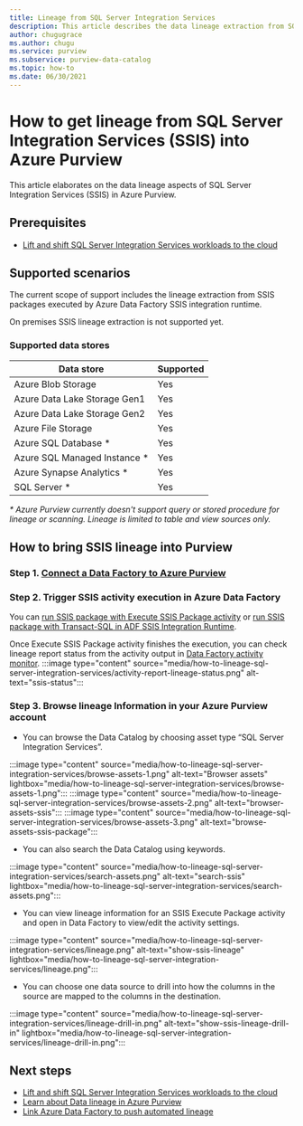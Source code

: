 ```yaml
---
title: Lineage from SQL Server Integration Services
description: This article describes the data lineage extraction from SQL Server Integration Services.
author: chugugrace
ms.author: chugu
ms.service: purview
ms.subservice: purview-data-catalog
ms.topic: how-to
ms.date: 06/30/2021
---
```

# How to get lineage from SQL Server Integration Services (SSIS) into Azure Purview

This article elaborates on the data lineage aspects of SQL Server Integration Services (SSIS) in Azure Purview.

## Prerequisites

- [Lift and shift SQL Server Integration Services workloads to the cloud](https://docs.microsoft.com/sql/integration-services/lift-shift/ssis-azure-lift-shift-ssis-packages-overview)

## Supported scenarios

The current scope of support includes the lineage extraction from SSIS packages executed by Azure Data Factory SSIS integration runtime.

On premises SSIS lineage extraction is not supported yet.

### Supported data stores

| Data store | Supported |
| ------------------- | ------------------- |
| Azure Blob Storage | Yes |
| Azure Data Lake Storage Gen1 | Yes |
| Azure Data Lake Storage Gen2 | Yes |
| Azure File Storage | Yes |
| Azure SQL Database \* | Yes |
| Azure SQL Managed Instance \*| Yes |
| Azure Synapse Analytics \* | Yes |
| SQL Server \* | Yes |

*\* Azure Purview currently doesn't support query or stored procedure for lineage or scanning. Lineage is limited to table and view sources only.*


## How to bring SSIS lineage into Purview

### Step 1. [Connect a Data Factory to Azure Purview](how-to-link-azure-data-factory.md)

### Step 2. Trigger SSIS activity execution in Azure Data Factory

You can [run SSIS package with Execute SSIS Package activity](../data-factory/how-to-invoke-ssis-package-ssis-activity.md) or [run SSIS package with Transact-SQL in ADF SSIS Integration Runtime](../data-factory/how-to-invoke-ssis-package-stored-procedure-activity.md).  

Once Execute SSIS Package activity finishes the execution, you can check lineage report status from the activity output in [Data Factory activity monitor](../data-factory/monitor-visually.md#monitor-activity-runs).
:::image type="content" source="media/how-to-lineage-sql-server-integration-services/activity-report-lineage-status.png" alt-text="ssis-status":::

### Step 3. Browse lineage Information in your Azure Purview account

- You can browse the Data Catalog by choosing asset type “SQL Server Integration Services”.

:::image type="content" source="media/how-to-lineage-sql-server-integration-services/browse-assets-1.png" alt-text="Browser assets" lightbox="media/how-to-lineage-sql-server-integration-services/browse-assets-1.png":::
:::image type="content" source="media/how-to-lineage-sql-server-integration-services/browse-assets-2.png" alt-text="browser-assets-ssis":::
:::image type="content" source="media/how-to-lineage-sql-server-integration-services/browse-assets-3.png" alt-text="browse-assets-ssis-package":::

- You can also search the Data Catalog using keywords.

:::image type="content" source="media/how-to-lineage-sql-server-integration-services/search-assets.png" alt-text="search-ssis" lightbox="media/how-to-lineage-sql-server-integration-services/search-assets.png":::

- You can view lineage information for an SSIS Execute Package activity and open in Data Factory to view/edit the activity settings.

:::image type="content" source="media/how-to-lineage-sql-server-integration-services/lineage.png" alt-text="show-ssis-lineage" lightbox="media/how-to-lineage-sql-server-integration-services/lineage.png":::

- You can choose one data source to drill into how the columns in the source are mapped to the columns in the destination.

:::image type="content" source="media/how-to-lineage-sql-server-integration-services/lineage-drill-in.png" alt-text="show-ssis-lineage-drill-in" lightbox="media/how-to-lineage-sql-server-integration-services/lineage-drill-in.png":::

## Next steps

- [Lift and shift SQL Server Integration Services workloads to the cloud](https://docs.microsoft.com/sql/integration-services/lift-shift/ssis-azure-lift-shift-ssis-packages-overview)
- [Learn about Data lineage in Azure Purview](catalog-lineage-user-guide.md)
- [Link Azure Data Factory to push automated lineage](how-to-link-azure-data-factory.md)